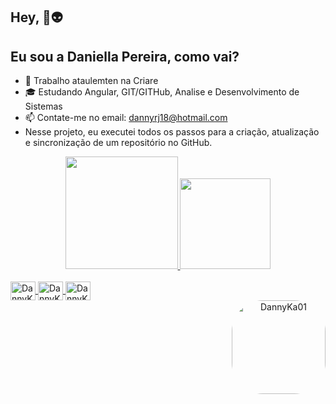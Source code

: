 ## Hey, 👋👽 
## Eu sou a Daniella Pereira, como vai?   

- 💼 Trabalho ataulemten na Criare
- 🎓 Estudando Angular, GIT/GITHub, Analise e Desenvolvimento de Sistemas
- 📫 Contate-me no email: dannyrj18@hotmail.com 
- Nesse projeto, eu executei todos os passos para a criação, atualização e sincronização de um repositório no GitHub.


<div align="center">
  <a href="https://github.com/DannyKa01">
  <img height="180em" src="https://github-readme-stats.vercel.app/api?username=DannyKa01&show_icons=true&theme=radical&include_all_commits=true&count_private=true"/>
  <img height="145em" src="https://github-readme-stats.vercel.app/api/top-langs/?username=DannyKa01&layout=compact&langs_count=7&theme=radical"/>
</div>

<div style="display: inline_block"><br>
   <img align="center" alt="DannyKa01" height="30" width="40" src="https://cdn.jsdelivr.net/gh/devicons/devicon/icons/java/java-original-wordmark.svg">
   <img align="center" alt="DannyKa01" height="30" width="40" src="https://cdn.jsdelivr.net/gh/devicons/devicon/icons/git/git-original.svg" />
   <img align="center" alt="DannyKa01" height="30" width="40" src="https://cdn.jsdelivr.net/gh/devicons/devicon/icons/github/github-original.svg" />
<div align="center">
  <img align="right" alt="DannyKa01" height="150" style="border-radius:50px;" src="https://user-images.githubusercontent.com/98430551/152259578-4eb1da30-a573-4218-b04d-78adfa67e0a2.png">
</div>

  ##


